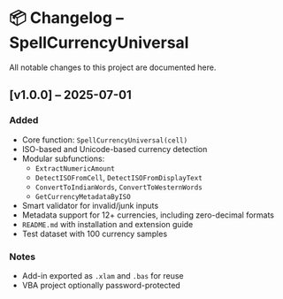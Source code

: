 # 📦 Changelog – SpellCurrencyUniversal

All notable changes to this project are documented here.

## [v1.0.0] – 2025-07-01

### Added
- Core function: `SpellCurrencyUniversal(cell)`
- ISO-based and Unicode-based currency detection
- Modular subfunctions:
  - `ExtractNumericAmount`
  - `DetectISOFromCell`, `DetectISOFromDisplayText`
  - `ConvertToIndianWords`, `ConvertToWesternWords`
  - `GetCurrencyMetadataByISO`
- Smart validator for invalid/junk inputs
- Metadata support for 12+ currencies, including zero-decimal formats
- `README.md` with installation and extension guide
- Test dataset with 100 currency samples

### Notes
- Add-in exported as `.xlam` and `.bas` for reuse
- VBA project optionally password-protected
